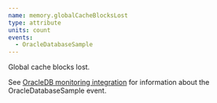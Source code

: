 ```yaml
---
name: memory.globalCacheBlocksLost
type: attribute
units: count
events:
  - OracleDatabaseSample
---
```


Global cache blocks lost.

See [OracleDB monitoring integration](https://docs.newrelic.com/docs/integrations/host-integrations/host-integrations-list/oracledb-monitoring-integration) for information about the OracleDatabaseSample event.